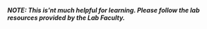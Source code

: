 ***NOTE: This is'nt much helpful for learning. Please follow the lab resources provided by the Lab Faculty.***